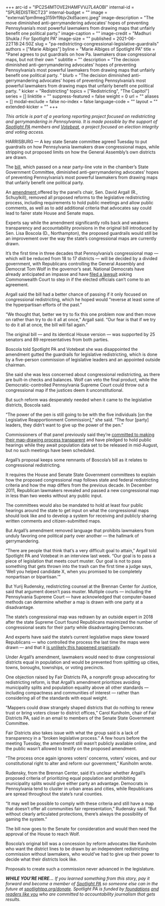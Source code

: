 +++
arc-id = "IPC2S4MTOVE2HAMFVVJ7L4AOBI"
internal-id = "SPLREDISTRICT23"
internal-budget = ""
image = "external/1pm9meg3159rf9bjv2kd5acerc.jpeg"
image-description = "The move diminished anti-gerrymandering advocates’ hopes of preventing Pennsylvania’s most powerful lawmakers from drawing maps that unfairly benefit one political party."
image-caption = ""
image-credit = "Madhuri Shukla / For Spotlight PA"
image-size = ""
published = 2021-06-22T18:24:50Z
slug = "pa-redistricting-congressional-legislative-guardrails"
authors = ["Marie Albiges"]
byline = "Marie Albiges of Spotlight PA"
title = "Panel agrees to put guardrails on how Pa. lawmakers draw congressional maps, but not their own "
subtitle = ""
description = "The decision diminished anti-gerrymandering advocates’ hopes of preventing Pennsylvania’s most powerful lawmakers from drawing maps that unfairly benefit one political party. "
blurb = "The decision diminished anti-gerrymandering advocates’ hopes of preventing Pennsylvania’s most powerful lawmakers from drawing maps that unfairly benefit one political party. "
kicker = "Redistricting"
topics = ["Redistricting", "The Capitol"]
series = []
linktitle = ""
suppress-featured = false
weight = 0
url = ""
aliases = []
modal-exclude = false
no-index = false
language-code = ""
layout = ""
extended-kicker = ""
+++

<i>This article is part of a yearlong reporting project focused on redistricting and gerrymandering in Pennsylvania. It is made possible by the support of </i><a href="https://lesspage.com/"><i>Spotlight PA</i></a><i> members and </i><a href="https://votebeat.org/"><i>Votebeat</i></a><i>, a project focused on election integrity and voting access.</i>

HARRISBURG — A key state Senate committee agreed Tuesday to put guardrails on how Pennsylvania lawmakers draw congressional maps, while stripping out proposed limits on how the General Assembly’s own districts are drawn.

The <a href="https://www.legis.state.pa.us/cfdocs/billInfo/BillInfo.cfm?syear=2021&sind=0&body=S&type=B&bn=222">bill,</a> which passed on a near party-line vote in the chamber’s State Government Committee, diminished anti-gerrymandering advocates’ hopes of preventing Pennsylvania’s most powerful lawmakers from drawing maps that unfairly benefit one political party.

An <a href="https://www.legis.state.pa.us/CFDOCS/Legis/HA/Public/HaCheck.cfm?txtType=HTM&sYear=2021&sInd=0&body=S&type=B&bn=0222&pn=0268&aYear=2021&an=01777">amendment </a>offered by the panel’s chair, Sen. David Argall (R., Schuylkill), removed all proposed reforms to the legislative redistricting process, including requirements to hold public meetings and allow public comments, as well as to add additional criteria that advocates say could lead to fairer state House and Senate maps.

<script src="https://lesspage.com/embed.js" async></script><div data-spl-embed-version="1" data-spl-src="https://lesspage.com/embeds/newsletter/"></div>

Experts say while the amendment significantly rolls back and weakens transparency and accountability provisions in the original bill introduced by Sen. Lisa Boscola (D., Northampton), the proposed guardrails would still be an improvement over the way the state’s congressional maps are currently drawn.

It’s the first time in three decades that Pennsylvania’s congressional map — which will be reduced from 18 to 17 districts — will be decided by a divided government, with Republicans controlling the General Assembly and Democrat Tom Wolf in the governor’s seat. National Democrats have already anticipated an impasse and have <a href="https://lesspage.com/news/2021/04/pa-redistricting-congressional-map-lawsuit-marc-elias-census-data/">filed a lawsuit</a> asking Commonwealth Court to step in if the elected officials can’t come to an agreement.

Argall said the bill had a better chance of passing if it only focused on congressional redistricting, which he hoped would “reverse at least some of the hyperpartisan efforts of the past.”

“We thought that, better we try to fix this one problem now and then move on rather than try to do it all at once,” Argall said. “Our fear is that if we try to do it all at once, the bill will fail again.”

The original bill — and its identical House version — was supported by 25 senators and 89 representatives from both parties.

Boscola told Spotlight PA and Votebeat she was disappointed the amendment gutted the guardrails for legislative redistricting, which is done by a five-person commission of legislative leaders and an appointed outside chairman.

She said she was less concerned about congressional redistricting, as there are built-in checks and balances. Wolf can veto the final product, while the Democratic-controlled Pennsylvania Supreme Court could throw out a congressional map if the justices deem it unconstitutional.

But such reform was desperately needed when it came to the legislative districts, Boscola said.

“The power of the pen is still going to be with the five individuals [on the Legislative Reapportionment Commission],” she said. “The four [party] leaders, they didn’t want to give up the power of the pen.”

Commissioners of that panel previously said they’re <a href="https://lesspage.com/news/2021/05/pa-redistricting-commission-supreme-court-picks-chair-mark-nordenberg/">committed to making their map-drawing process transparent</a> and have pledged to hold public hearings while they await population data set to be released in mid-August, but no such meetings have been scheduled.

Argall’s proposal keeps some remnants of Boscola’s bill as it relates to congressional redistricting.

It requires the House and Senate State Government committees to explain how the proposed congressional map follows state and federal redistricting criteria and how the map differs from the previous decade. In December 2011, Republican lawmakers revealed and passed a new congressional map in less than two weeks without any public input.

The committees would also be mandated to hold at least four public hearings around the state to get input on what the congressional maps should look like and to develop a system for receiving and publicly sharing written comments and citizen-submitted maps.

But Argall’s amendment removed language that prohibits lawmakers from unduly favoring one political party over another — the hallmark of gerrymandering.

“There are people that think that’s a very difficult goal to attain,” Argall told Spotlight PA and Votebeat in an interview last week. “Our goal is to pass a piece of legislation that meets court muster. Our goal is not to pass something that gets thrown into the trash can the first time a judge says, ‘Well you helped candidate X, when you promised to be completely nonpartisan or bipartisan.’”

But Yurij Rudensky, redistricting counsel at the Brennan Center for Justice, said that argument doesn’t pass muster. Multiple courts — including the Pennsylvania Supreme Court — have acknowledged that computer-based methods can determine whether a map is drawn with one party at a disadvantage.

The state’s congressional map was redrawn by an outside expert in 2018 after the state Supreme Court found Republicans maximized the number of congressional seats for their party while disadvantaging Democrats.

And experts have said the state’s current legislative maps skew toward Republicans — who controlled the process the last time the maps were drawn — and that it <a href="https://lesspage.com/news/2021/05/pa-house-senate-political-maps-gerrymandered-math-tests-republican-majorities/">is unlikely this happened organically</a>.

Under Argall’s amendment, lawmakers would need to draw congressional districts equal in population and would be prevented from splitting up cities, towns, boroughs, townships, or voting precincts.

One objection raised by Fair Districts PA, a nonprofit group advocating for redistricting reform, is that Argall’s amendment prioritizes avoiding municipality splits and population equality above all other standards — including compactness and communities of interest — rather than considering all of the standards with equal weight.

“Mappers could draw strangely shaped districts that do nothing to renew trust or bring voters closer to district offices,” Carol Kuniholm, chair of Fair Districts PA, said in an email to members of the Senate State Government Committee.

Fair Districts also takes issue with what the group said is a lack of transparency in a “broken legislative process.” A few hours before the meeting Tuesday, the amendment still wasn’t publicly available online, and the public wasn’t allowed to testify on the proposed amendment.

<script src="https://lesspage.com/embed.js" async></script><div data-spl-embed-version="1" data-spl-src="https://lesspage.com/embeds/donate/?teaser_text=If%20you%20learned%20something%20from%20this%20report%2C%20pay%20it%20forward%20and%20become%20a%20member%20of%20Spotlight%20PA%20so%20someone%20else%20can%20in%20the%20future."></div>

“The process once again ignores voters’ concerns, voters’ voices, and our constitutional right to alter and reform our government,” Kuniholm wrote.

Rudensky, from the Brennan Center, said it’s unclear whether Argall’s proposed criteria of prioritizing equal population and prohibiting municipality splits would give either party an advantage. Democrats in Pennsylvania tend to cluster in urban areas and cities, while Republicans are spread throughout the state’s rural counties.

“It may well be possible to comply with these criteria and still have a map that doesn’t offer all communities fair representation,” Rudensky said. “But without clearly articulated protections, there’s always the possibility of gaming the system.”

The bill now goes to the Senate for consideration and would then need the approval of the House to reach Wolf.

Boscola’s original bill was a concession by reform advocates like Kuniholm who want the district lines to be drawn by an independent redistricting commission without lawmakers, who would’ve had to give up their power to decide what their districts look like.

Proposals to create such a commission never advanced in the legislature.

<i><b>WHILE YOU’RE HERE...</b></i><i> If you learned something from this story, pay it forward and become a member of </i><a href="https://lesspage.com/"><i>Spotlight PA</i></a><i> so someone else can in the future at </i><a href="http://spotlightpa.org/donate"><i>spotlightpa.org/donate</i></a><i>. Spotlight PA is funded by</i><a href="https://lesspage.com/support"><i> foundations</i></a><i> </i><a href="https://lesspage.com/support"><i>and readers like you</i></a><i> who are committed to accountability journalism that gets results.</i>

